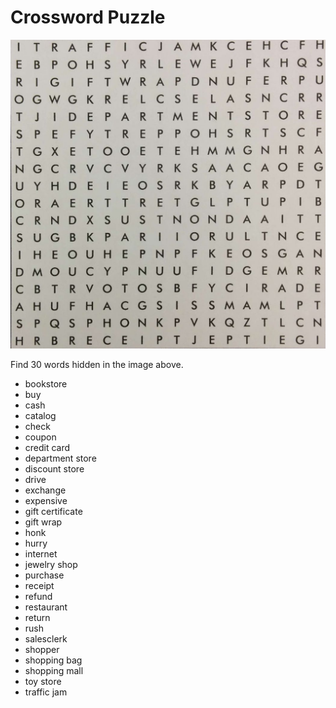 # Crossword Puzzle

![board](board.jpg)



Find 30 words hidden in the image above.

- bookstore
- buy
- cash
- catalog
- check
- coupon
- credit card
- department store
- discount store
- drive
- exchange
- expensive
- gift certificate
- gift wrap
- honk
- hurry
- internet
- jewelry shop
- purchase
- receipt
- refund
- restaurant
- return
- rush
- salesclerk
- shopper
- shopping bag
- shopping mall
- toy store
- traffic jam

